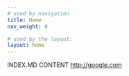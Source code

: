 ```yaml
---
# used by navigation
title: Home
nav_weight: 0

# used by the layout:
layout: home
---
```


INDEX.MD CONTENT
<http://google.com>
